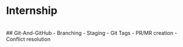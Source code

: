 # Internship
<br>
## Git-And-GitHub
- Branching
- Staging
- Git Tags
- PR/MR creation
- Conflict resolution
